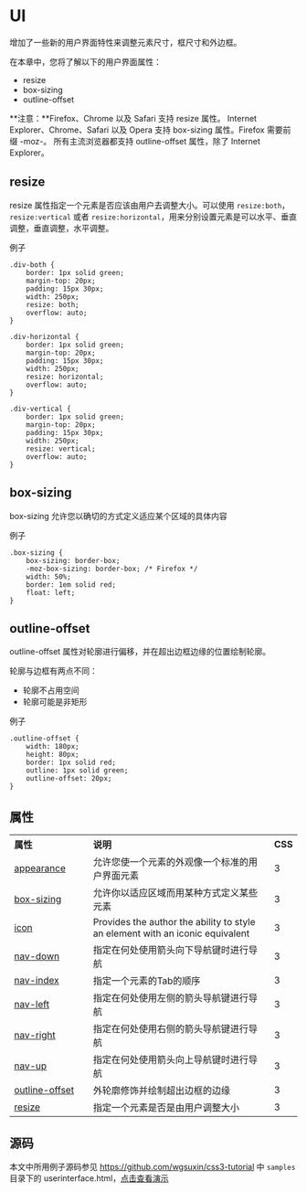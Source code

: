 UI
====

增加了一些新的用户界面特性来调整元素尺寸，框尺寸和外边框。

在本章中，您将了解以下的用户界面属性：

* resize
* box-sizing
* outline-offset

**注意：**Firefox、Chrome 以及 Safari 支持 resize 属性。
Internet Explorer、Chrome、Safari 以及 Opera 支持 box-sizing 属性。Firefox 需要前缀 -moz-。
所有主流浏览器都支持 outline-offset 属性，除了 Internet Explorer。

## resize

resize 属性指定一个元素是否应该由用户去调整大小。可以使用  `resize:both`， `resize:vertical` 或者 `resize:horizontal`，用来分别设置元素是可以水平、垂直调整，垂直调整，水平调整。

例子

    .div-both {
        border: 1px solid green;
        margin-top: 20px;
        padding: 15px 30px;
        width: 250px;
        resize: both;
        overflow: auto;
    }

    .div-horizontal {
        border: 1px solid green;
        margin-top: 20px;
        padding: 15px 30px;
        width: 250px;
        resize: horizontal;
        overflow: auto;
    }

    .div-vertical {
        border: 1px solid green;
        margin-top: 20px;
        padding: 15px 30px;
        width: 250px;
        resize: vertical;
        overflow: auto;
    }

## box-sizing

box-sizing 允许您以确切的方式定义适应某个区域的具体内容

例子

    .box-sizing {
        box-sizing: border-box;
        -moz-box-sizing: border-box; /* Firefox */
        width: 50%;
        border: 1em solid red;
        float: left;
    }

## outline-offset

outline-offset 属性对轮廓进行偏移，并在超出边框边缘的位置绘制轮廓。

轮廓与边框有两点不同：

* 轮廓不占用空间
* 轮廓可能是非矩形

例子

    .outline-offset {
        width: 180px;
        height: 80px;
        border: 1px solid red;
        outline: 1px solid green;
        outline-offset: 20px;
    }

## 属性

<table class="reference"> <tbody><tr> <th width="28%" align="left">属性</th> <th width="67%" align="left">说明</th> <th width="5%" align="left">CSS</th> </tr> <tr> <td><a href="#">appearance</a></td> <td>允许您使一个元素的外观像一个标准的用户界面元素</td> <td>3</td> </tr> <tr> <td><a href="#">box-sizing</a></td> <td>允许你以适应区域而用某种方式定义某些元素</td> <td>3</td> </tr> <tr> <td><a href="#">icon</a></td> <td>Provides the author the ability to style an element with an iconic equivalent</td> <td>3</td> </tr> <tr> <td><a href="#">nav-down</a></td> <td>指定在何处使用箭头向下导航键时进行导航</td> <td>3</td> </tr> <tr> <td><a href="#">nav-index</a></td> <td>指定一个元素的Tab的顺序</td> <td>3</td> </tr> <tr> <td><a href="#">nav-left</a></td> <td>指定在何处使用左侧的箭头导航键进行导航</td> <td>3</td> </tr> <tr> <td><a href="#">nav-right</a></td> <td>指定在何处使用右侧的箭头导航键进行导航</td> <td>3</td> </tr> <tr> <td><a href="#">nav-up</a></td> <td>指定在何处使用箭头向上导航键时进行导航</td> <td>3</td> </tr> <tr> <td><a href="#">outline-offset</a></td> <td>外轮廓修饰并绘制超出边框的边缘</td> <td>3</td> </tr> <tr> <td><a href="#">resize</a></td> <td>指定一个元素是否是由用户调整大小</td> <td>3</td> </tr> </tbody></table>

## 源码

本文中所用例子源码参见
<https://github.com/wgsuxin/css3-tutorial> 中 `samples` 目录下的 userinterface.html，[点击查看演示](https://wgsuxin.github.io/css3-tutorial/samples/userinterface.html)
